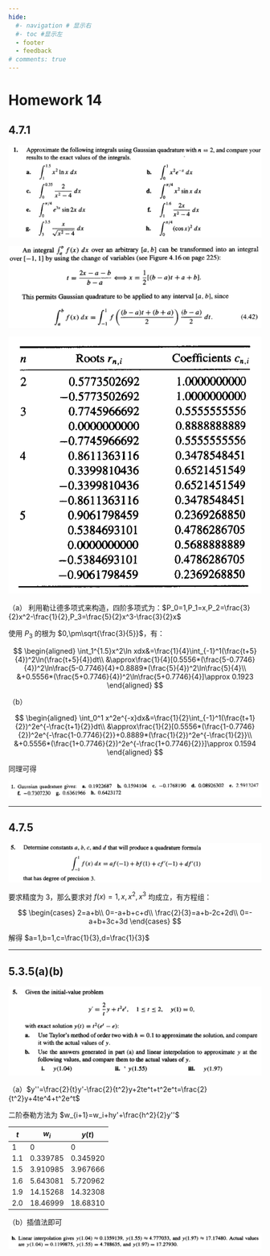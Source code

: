 ```yaml
---
hide:
  #- navigation # 显示右
  #- toc #显示左
  - footer
  - feedback
# comments: true
--- 
```


# Homework 14

## 4.7.1

![](../../../assets/Pasted%20image%2020250619162547.png)

![](../../../assets/Pasted%20image%2020250619171013.png)

![](../../../assets/Pasted%20image%2020250619170330.png)

（a） 利用勒让德多项式来构造，四阶多项式为：$P_0=1,P_1=x,P_2=\frac{3}{2}x^2-\frac{1}{2},P_3=\frac{5}{2}x^3-\frac{3}{2}x$

使用 $P_3$ 的根为 $0,\pm\sqrt{\frac{3}{5}}$，有：

$$
\begin{aligned}
\int_1^{1.5}x^2\ln xdx&=\frac{1}{4}\int_{-1}^1(\frac{t+5}{4})^2\ln(\frac{t+5}{4})dt\\
&\approx\frac{1}{4}[0.5556*(\frac{5-0.7746}{4})^2\ln\frac{5-0.7746}{4}+0.8889*(\frac{5}{4})^2\ln\frac{5}{4}\\
&+0.5556*(\frac{5+0.7746}{4})^2\ln\frac{5+0.7746}{4}]\approx 0.1923
\end{aligned}
$$

（b）

$$
\begin{aligned}
\int_0^1 x^2e^{-x}dx&=\frac{1}{2}\int_{-1}^1(\frac{t+1}{2})^2e^{-\frac{t+1}{2}}dt\\
&\approx\frac{1}{2}[0.5556*(\frac{1-0.7746}{2})^2e^{-\frac{1-0.7746}{2}}+0.8889*(\frac{1}{2})^2e^{-\frac{1}{2}}\\
&+0.5556*(\frac{1+0.7746}{2})^2e^{-\frac{1+0.7746}{2}}]\approx 0.1594
\end{aligned}
$$

同理可得

![](../../../assets/Pasted%20image%2020250619171817.png)
***
## 4.7.5

![](../../../assets/Pasted%20image%2020250619162616.png)

要求精度为 3，那么要求对 $f(x)=1,x,x^2,x^3$ 均成立，有方程组：

$$
\begin{cases}
2=a+b\\
0=-a+b+c+d\\
\frac{2}{3}=a+b-2c+2d\\
0=-a+b+3c+3d
\end{cases}
$$

解得 $a=1,b=1,c=\frac{1}{3},d=\frac{1}{3}$
***
## 5.3.5(a)(b)

![](../../../assets/Pasted%20image%2020250619172241.png)

（a）$y''=\frac{2}{t}y'-\frac{2}{t^2}y+2te^t+t^2e^t=\frac{2}{t^2}y+4te^4+t^2e^t$

二阶泰勒方法为 $w_{i+1}=w_i+hy'+\frac{h^2}{2}y''$

| $t$ | $w_i$    | $y(t)$   |
| --- | -------- | -------- |
| 1   | 0        | 0        |
| 1.1 | 0.339785 | 0.345920 |
| 1.5 | 3.910985 | 3.967666 |
| 1.6 | 5.643081 | 5.720962 |
| 1.9 | 14.15268 | 14.32308 |
| 2.0 | 18.46999 | 18.68310 |

（b）插值法即可

![](../../../assets/Pasted%20image%2020250619174617.png)